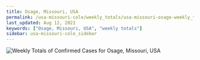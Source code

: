 ```yaml
---
title: Osage, Missouri, USA
permalink: /usa-missouri-cole/weekly_totals/usa-missouri-osage-weekly_totals.html
last_updated: Aug 12, 2021
keywords: ["Osage, Missouri, USA", "weekly totals"]
sidebar: usa-missouri-cole_sidebar
---
```


![Weekly Totals of Confirmed Cases for Osage, Missouri, USA](/covid_tracker/images/graphs/usa-missouri-osage-weekly_totals_graph.png)
